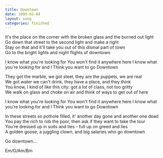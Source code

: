 ```yaml
---
title: Downtown
date: 1999-02-04
layout: song
categories: finished
---
```

It's the place on the corner with the broken glass and the burned out light  
Go down that street to the second light and make a right  
Stay on that and it'll take you out of this dismal part of town  
Go to the bright lights and night flights of downtown

<div class="chorus">I know what you're looking for  
You won't find it anywhere here  
I know what you're looking for and I  
Think you want to go  
Downtown</div>

They got the marble, we got steel, they are the puppets, we are real  
We got water we can't drink, they have a place, and they think  
You know, I kind of like this city: got a lot of class, not too gritty  
We walk on glass and choke on air and think of ways to get out of here

<div class="chorus">I know what you're looking for  
You won't find it anywhere here  
I know what you're looking for and I  
Think you want to go  
Downtown</div>

In these streets so pothole filled, it' another day gone and another one dead  
You pay the rich to rob the poor, then ask if they want to take the tour  
You're dressed up in suits and ties - full up on greed and lies  
A golden goose, a juggling clown, and big salaries who go downtown

Go downtown...
<div class="chords">Em/G/Am/Bm</div>
